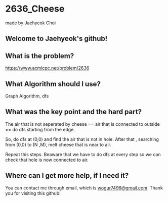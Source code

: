 # 2636_Cheese

made by Jaehyeok Choi

## Welcome to Jaehyeok's github!

## What is the problem?

https://www.acmicpc.net/problem/2636

## What Algorithm should I use?

Graph Algorithm, dfs

## What was the key point and the hard part?

The air that is not seperated by cheese == air that is connected to outside == do dfs starting from the edge.

So, do dfs at (0,0) and find the air that is not in hole. After that , searching from (0,0) to (N ,M), melt cheese that is near to air.

Repeat this steps. Beaware that we have to do dfs at every step so we can check that hole is now connected to air.

## Where can I get more help, if I need it?

You can contact me through email, which is wogur7496@gmail.com.
Thank you for visiting this github!
